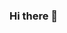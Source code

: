 ### Hi there 👋

<!--
**Smoken35/smoken35** is a ✨ _special_ ✨ repository because its `README.md` (this file) appears on your GitHub profile.

Here are some ideas to get you started:

- 🔭 I’m currently working on ... a count down timer app
- 🌱 I’m currently learning ... C#
- 👯 I’m looking to collaborate on ... nothing yet just learning the ropes


- ⚡ Fun fact: ... I'm 41 and just now learning to code!
-->

